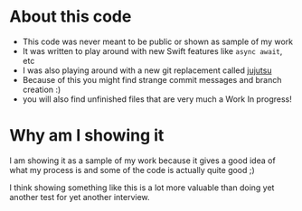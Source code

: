 # About this code
* This code was never meant to be public or shown as sample of my work
* It was written to play around with new Swift features like `async await`, etc
* I was also playing around with a new git replacement called [jujutsu](https://github.com/martinvonz/jj)
* Because of this you might find strange commit messages and branch creation :)
* you will also find unfinished files that are very much a Work In progress!

# Why am I showing it
I am showing it as a sample of my work because it gives a good idea of what my process is and some of the code is actually quite good ;)

I think showing something like this is a lot more valuable than doing yet another test for yet another interview.

